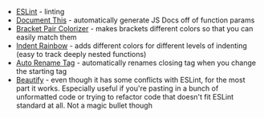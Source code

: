 - [ESLint](https://marketplace.visualstudio.com/items?itemName=dbaeumer.vscode-eslint) - linting
- [Document This](https://marketplace.visualstudio.com/items?itemName=joelday.docthis) - automatically generate JS Docs off of function params
- [Bracket Pair Colorizer](https://marketplace.visualstudio.com/items?itemName=CoenraadS.bracket-pair-colorizer) - makes brackets different colors so that you can easily match them
- [Indent Rainbow](https://marketplace.visualstudio.com/items?itemName=oderwat.indent-rainbow) - adds different colors for different levels of indenting (easy to track deeply nested functions)
- [Auto Rename Tag](https://marketplace.visualstudio.com/items?itemName=formulahendry.auto-rename-tag) - automatically renames closing tag when you change the starting tag
- [Beautify](https://marketplace.visualstudio.com/items?itemName=HookyQR.beautify) - even though it has some conflicts with ESLint, for the most part it works. Especially useful if you're pasting in a bunch of unformatted code or trying to refactor code that doesn't fit ESLint standard at all. Not a magic bullet though
<!--stackedit_data:
eyJoaXN0b3J5IjpbLTExOTI4NTM1NTIsMTMwNDc4ODUyN119
-->